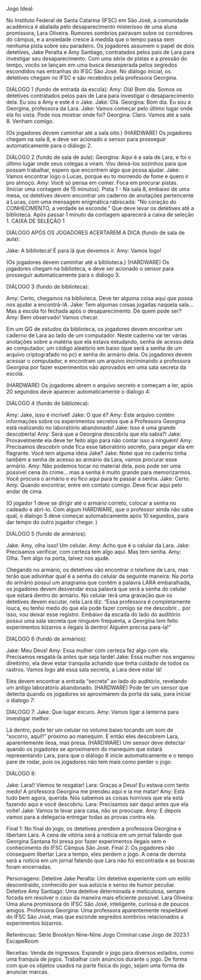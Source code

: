 Jogo Ideal:

No Instituto Federal de Santa Catarina (IFSC) em São José, a comunidade acadêmica é abalada pelo desaparecimento misterioso de uma aluna promissora, Lara Oliveira. Rumores sombrios pairavam sobre os corredores do câmpus, e a ansiedade cresce à medida que o tempo passa sem nenhuma pista sobre seu paradeiro.
Os jogadores assumem o papel de dois detetives, Jake Peralta e Amy Santiago, contratados pelos pais de Lara para investigar seu desaparecimento. Com uma série de pistas e a pressão do tempo, vocês se lançam em uma busca desesperada pelos segredos escondidos nas entranhas do IFSC São José.
No diálogo inicial, os detetives chegam no IFSC e são recebidos pela  professora Georgina.

DIÁLOGO 1 (fundo de entrada da escola):
Amy: Olá! Bom dia. Somos os detetives contratados pelos pais de Lara para investigar o desaparecimento dela. Eu sou a Amy e este é o Jake.
Jake: Olá.
Georgina: Bom dia. Eu sou a Georgina, professora da Lara. 
Jake: Vamos começar pelo último lugar onde ela foi vista. Pode nos mostrar onde foi?
Georgina: Claro. Vamos até a sala 8. Venham comigo.

(Os jogadores devem caminhar até a sala oito.)
(HARDWARE) Os jogadores chegam na sala 8, e deve ser acionado o sensor para prosseguir automaticamente para o diálogo 2.


DIÁLOGO 2 (fundo de sala de aula):
Georgina: Aqui é a sala de Lara, e foi o último lugar onde seus colegas a viram. Vou deixá-los sozinhos para que possam trabalhar, espero que encontrem algo que possa ajudar. 
Jake: Vamos encontrar logo o Lucas, porque eu to morrendo de fome e quero ir pro almoço.
Amy: Você só pensa em comer. Foca em procurar pistas.
(Iniciar uma contagem de 15 minutos).
Pista 1 - Na sala 8, embaixo de uma mesa, os detetives devem encontrar um caderno de anotações pertencente a Lucas, com uma mensagem enigmática rabiscada: "No coração do CONHECIMENTO, a verdade se esconde.” 
Que deve levar os detetives até a biblioteca. 
Após passar 1 minuto da contagem aparecerá a caixa de seleção 1.
CAIXA DE SELEÇÃO 1


DIÁLOGO APÓS OS JOGADORES ACERTAREM A DICA  (fundo de sala de aula):
 
Jake: A biblioteca! É para lá que devemos ir.
Amy: Vamos logo!

(Os jogadores devem caminhar até a biblioteca.)
(HARDWARE) Os jogadores chegam na biblioteca, e deve ser acionado o sensor para prosseguir automaticamente para o diálogo 3.

DIÁLOGO 3 (fundo de biblioteca):

Amy: Certo, chegamos na biblioteca. Deve ter alguma coisa aqui que possa nos ajudar a encontrá-lA.
Jake: Tem algumas coisas jogadas naquela sala… Mas a escola foi fechada após o desaparecimento. De quem pode ser?
Amy: Bem observado! Vamos checar.

Em um QG de estudos da biblioteca, os jogadores devem encontrar um caderno de Lara ao lado de um computador.
Neste caderno vai ter várias anotações sobre a matéria que ela estava estudando, senha de acesso dela ao computador, um código aleatório em baixo (que será a senha de um arquivo criptografado no pc) e senha do armário dela.
Os jogadores devem acessar o computador, e encontram um arquivo incriminando a professora Georgina por fazer experimentos não aprovados em uma sala secreta da escola.

(HARDWARE) Os jogadores abrem o arquivo secreto e começam a ler, após 20 segundos deve aparecer automaticamente o dialogo 4:

DIÁLOGO 4 (fundo de biblioteca):

Amy: Jake, isso é incrível!
Jake: O que é?
Amy: Este arquivo contém informações sobre os experimentos secretos que a Professora Georgina está realizando no laboratório abandonado!
Jake: Isso é uma grande descoberta!
Amy: Será que a Georgina descobriu que ela sabia?!
Jake: Provavelmente ela deve ter feito algo para não contar isso a ninguém!
Amy: Precisamos descobrir onde fica esse laboratório secreto, para pegar ela em flagrante. Você tem alguma ideia Jake?
Jake:	Notei que no caderno tinha também a senha de acesso ao armário da Lara, vamos procurar esse armário.
Amy: Não podemos tocar no material dela, pois pode ser uma possível cena do crime… mas a senha é muito grande para memorizarmos. Você procura o armário e eu fico aqui para te passar a senha.
Jake: Certo. 
Amy: Quando encontrar, entre em contato comigo. Deve ficar aqui pelo andar de cima.

(O jogador 1 deve se dirigir até o armário correto, colocar a senha no cadeado e abri-lo. Com algum HARDWARE, que o professor ainda não sabe qual, o dialogo 5 deve começar automaticamente após 10 segundos, para dar tempo do outro jogador chegar. )

DIÁLOGO 5 (fundo de armários): 

Jake: Amy, olha isso! Um celular.
Amy: Acho que é o celular da Lara.
Jake: Precisamos verificar, com certeza tem algo aqui. Mas tem senha.
Amy: Olha. Tem algo na porta, talvez nos ajude.

Chegando no armário, os detetives vão encontrar o telefone de Lara, mas terão que adivinhar qual é a senha do celular da seguinte maneira:
Na porta do armário possui um anagrama que contém a palavra LARA embaralhada, os jogadores devem desvendar essa palavra que será a senha do celular que estará dentro do armário.
No celular terá uma gravação que os detetives devem escutar, nela Lara diz: “Essa professora é completamente louca, eu tenho medo do que ela pode fazer comigo se me descobrir… por isso, vou deixar esse registro. Embaixo da escada do lado do auditório possui uma sala secreta que ninguém frequenta, a Georgina tem feito experimentos bizarros e ilegais lá dentro! Alguém precisa para-la!”

DIALOGO 6 (fundo de armários):

Jake: Meu Deus!
Amy: Essa mulher com certeza fez algo com ela. Precisamos resgatá-la antes que seja tarde!
Jake: Essa mulher nos enganou direitinho, ela deve estar tranquila achando que tinha cuidado de todos os rastros. Vamos logo até essa sala secreta, a Lara deve estar lá!

Eles devem encontrar a entrada “secreta” ao lado do auditório, revelando um antigo laboratório abandonado.
(HARDWARE) Pode ter um sensor que detecta quando os jogadores se aproximarem da porta da sala, para iniciar o dialogo 7:

DIALOGO 7:
Jake: Que lugar escuro.
Amy: Vamos ligar a lanterna para investigar melhor.

Lá dentro, pode ter um celular no volume baixo tocando um som de “socorro, aqui!!” próximo ao manequim. E então eles descobrem Lara, aparentemente ilesa, mas presa. 
(HARDWARE) Um sensor deve detectar quando os jogadores se aproximarem do manequim que estará representando Lara, para que o diálogo 8 inicie automaticamente e o tempo pare de rodar, pois os jogadores não tem mais como perder o jogo. 


DIÁLOGO 8:

Jake: Lara!! Viemos te resgatar!
Lara: Graças a Deus! Eu estava com tanto medo! A professora Georgina me prendeu aqui e ia me matar!
Amy: Está tudo bem agora, querida. Nós sabemos as coisas horríveis que ela está fazendo aqui e você descobriu. 
Lara: Precisamos sair daqui antes que ela volte!
Jake: Vamos te levar para casa, não se preocupe.
Amy: E depois vamos para a delegacia entregar todas as provas contra ela.

Final 1: No final do jogo, os detetives prendem a professora Georgina e libertam Lara. A cena de vitória será a notícia em um jornal falando que Georgina Santana foi presa por fazer experimentos ilegais sem o conhecimento do IFSC Câmpus São José.
Final 2: Os jogadores não conseguem libertar Lara a tempo, eles perdem o jogo. A cena de derrota será a notícia em um jornal falando que Lara não foi encontrada e as buscas foram encerradas.



Personagens:
Detetive Jake Peralta: Um detetive experiente com um estilo descontraído, conhecido por sua astúcia e senso de humor peculiar.
Detetive Amy Santiago: Uma detetive determinada e meticulosa, sempre focada em resolver o caso da maneira mais eficiente possível.
Lara Oliveira: Uma aluna promissora do IFSC São José, inteligente, curiosa e de poucos amigos.
Professora Georgina: Uma professora aparentemente respeitável do IFSC São José, mas que esconde segredos sombrios relacionados a experimentos bizarros.

Referências:
Série Brooklyn Nine-Nine
Jogo Criminal case
Jogo de 2023.1 EscapeRoom

Receitas:
Venda de ingressos.
Expandir o jogo para diversos estados, como uma franquia de jogos.
Trabalhar com anúncios durante o jogo. De forma com que os objetos usados na parte física do jogo, sejam uma forma de anunciar marcas.
